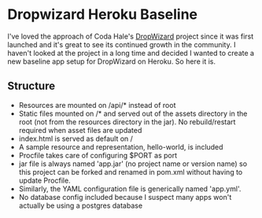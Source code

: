 # Dropwizard Heroku Baseline

I've loved the approach of Coda Hale's [DropWizard](http://dropwizard.io) project since it was first launched and it's great to see its continued growth in the community. I haven't looked at the project in a long time and decided I wanted to create a new baseline app setup for DropWizard on Heroku. So here it is.

## Structure

* Resources are mounted on /api/* instead of root
* Static files mounted on /* and served out of the assets directory in the root (not from the resources directory in the jar). No rebuild/restart required when asset files are updated
* index.html is served as default on /
* A sample resource and representation, hello-world, is included
* Procfile takes care of configuring $PORT as port
* jar file is always named 'app.jar' (no project name or version name) so this project can be forked and renamed in pom.xml without having to update Procfile. 
* Similarly, the YAML configuration file is generically named 'app.yml'.
* No database config included because I suspect many apps won't actually be using a postgres database
